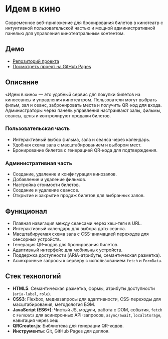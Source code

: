 # Идем в кино

Современное веб-приложение для бронирования билетов в кинотеатр с интуитивной пользовательской частью и мощной административной панелью для управления кинотеатральным контентом.

## Демо
- [Репозиторий проекта](https://github.com/Ice2508/mov)
- [Посмотреть проект на GitHub Pages](https://ice2508.github.io/mov/)

## Описание
«Идем в кино» — это удобный сервис для покупки билетов на киносеансы и управления кинотеатром. Пользователи могут выбрать фильм, зал и сеанс, забронировать места и получить QR-код для входа. Администраторы через панель управления настраивают залы, фильмы, сеансы, цены и контролируют продажи билетов.

### Пользовательская часть
- Интерактивный выбор фильма, зала и сеанса через календарь.
- Удобная схема зала с масштабированием и выбором мест.
- Бронирование билетов с генерацией QR-кода для подтверждения.

### Административная часть
- Создание, удаление и конфигурация кинозалов.
- Добавление и удаление фильмов.
- Настройка стоимости билетов.
- Создание и удаление сеансов.
- Открытие и закрытие продаж билетов для выбранных залов.

## Функционал
- Плавная навигация между сеансами через хеш-теги в URL.
- Интерактивный календарь для выбора даты сеанса.
- Масштабируемая схема зала с CSS-анимацией переходов для сенсорных устройств.
- Генерация QR-кодов для бронирования билетов.
- Адаптивный интерфейс для мобильных устройств.
- Поддержка доступности (ARIA-атрибуты, семантическая разметка).
- Асинхронные запросы к серверу с использованием `fetch` и `FormData`.

## Стек технологий
- **HTML5**: Семантическая разметка, формы, атрибуты доступности (`aria-label`, `role`).
- **CSS3**: Flexbox, медиазапросы для адаптивности, CSS-переходы для масштабирования, методология БЭМ.
- **JavaScript (ES6+)**: Чистый JS, модули, работа с DOM, события, `fetch` с `FormData` для асинхронных API-запросов, `async/await`, `localStorage`, навигация через хеш.
- **QRCreator.js**: Библиотека для генерации QR-кодов.
- **Инструменты**: Git, GitHub Pages для деплоя.